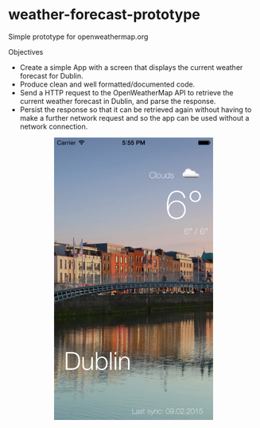 # weather-forecast-prototype
Simple prototype for openweathermap.org

Objectives
* Create a simple App with a screen that displays the current weather forecast for Dublin.
* Produce clean and well formatted/documented code.
* Send a HTTP request to the OpenWeatherMap API to retrieve the current weather forecast in Dublin, and parse the response.
* Persist the response so that it can be retrieved again without having to make a further network request and so the app can be used without a network connection.

<p align="center">
  <img src="screenshot.png" title="Preview" width="320px">
</p>
